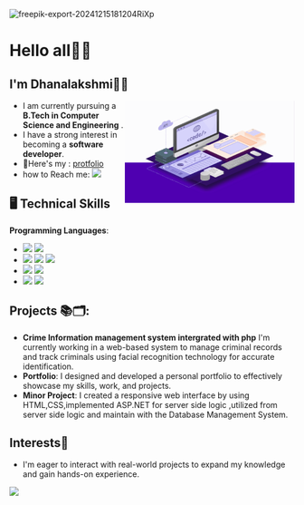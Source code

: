![freepik-export-20241215181204RiXp](https://github.com/user-attachments/assets/b1f72962-d2d4-4e5a-86cf-d488f87be977)

# Hello all👋🏻
## I'm Dhanalakshmi👋😊
<img align="right" width="300" height="180" src="web-development.gif">

- I am currently pursuing a **B.Tech in Computer Science and Engineering** . 
- I have a strong interest in becoming a **software developer**.
- 📔Here's my : [protfolio](https://dhanalalu.github.io/dhanaport/)
- how to Reach me:
<a href="https://www.linkedin.com/in/dhanalakshmi1903?utm_source=share&utm_campaign=share_via&utm_content=profile&utm_medium=android_app/
"> <img src= "https://img.shields.io/badge/LinkedIn-0077B5?style=for-the-badge&logo=linkedin&logoColor=white"></a><br>

## 🖥️ Technical Skills
**Programming Languages**:
- <img src="https://img.shields.io/badge/HTML5-E34F26?style=for-the-badge&logo=html5&logoColor=white"> <img src="https://img.shields.io/badge/CSS3-1572B6?style=for-the-badge&logo=css3&logoColor=white">
 - <img src="https://img.shields.io/badge/C-00599C?style=for-the-badge&logo=c&logoColor=white"> <img src="https://img.shields.io/badge/C%2B%2B-00599C?style=for-the-badge&logo=c%2B%2B&logoColor=white"> <img src="https://img.shields.io/badge/Microsoft_Office-D83B01?style=for-the-badge&logo=microsoft-office&logoColor=white">
  - <img src="https://img.shields.io/badge/Java-ED8B00?style=for-the-badge&logo=openjdk&logoColor=white"> <img src="https://img.shields.io/badge/Python-14354C?style=for-the-badge&logo=python&logoColor=white">
  - <img src="https://img.shields.io/badge/Wix-000?style=for-the-badge&logo=wix&logoColor=white"> <img src="https://img.shields.io/badge/Microsoft_PowerPoint-B7472A?style=for-the-badge&logo=microsoft-powerpoint&logoColor=white">

## Projects 📚🗂️:
- **Crime Information management system intergrated with php**
            I'm currently working in a web-based system to manage criminal records and track criminals using facial recognition technology for accurate identification. 
- **Portfolio**:
             I designed and developed a personal portfolio to effectively showcase my skills, work, and projects.
- **Minor Project**: 
           I created a responsive web interface by using HTML,CSS,implemented ASP.NET for server side logic ,utilized from server side logic and maintain with the Database Management System.
## Interests🚀
- I'm eager to interact with real-world projects to expand my knowledge and gain hands-on experience.
  <br>
 <img src="https://github-readme-activity-graph.vercel.app/graph?username=dhanalalu&bg_color=322f31&color=1a7ebc&line=24a6c6&point=ffffff&area=true&hide_border=true)](https://github.com/ashutosh00710/github-readme-activity-graph">
